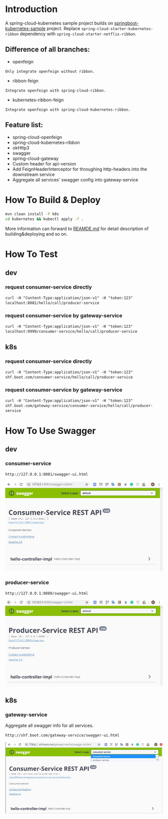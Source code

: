 # Introduction
A spring-cloud-kubernetes sample project builds on [springboot-kubernetes-sample](https://github.com/SoulSong/springboot-kubernetes-sample) project.
Replace `spring-cloud-starter-kubernetes-ribbon` dependency with `spring-cloud-starter-netflix-ribbon`.

## Difference of all branches:
- openfeign
```text
Only integrate openfeign without ribbon.
```
- ribbon-feign
```text
Integrate openfeign with spring-cloud-ribbon.
```
- kubernetes-ribbon-feign
```text
Integrate openfeign with spring-cloud-kubernetes-ribbon.
```

## Feature list:
* spring-cloud-openfeign
* spring-cloud-kubernetes-ribbon
* okHttp3
* swagger
* spring-cloud-gateway
* Custom header for api-version
* Add FeignHeaderInterceptor for throughing http-headers into the downstream service
* Aggregate all services' swagger config into gateway-service


# How To Build & Deploy
```bash
mvn clean install -P k8s
cd kubernetes && kubectl apply -f .
```
More information can forward to [REAMDE.md](https://github.com/SoulSong/springboot-kubernetes-sample/blob/master/README.md) for detail description of building&deploying and so on. 


# How To Test
## dev
### request consumer-service directly
```text
curl -H "Content-Type:application/json-v1" -H "token:123" localhost:8081/hello/call/producer-service
```

### request consumer-service by gateway-service
```text
curl -H "Content-Type:application/json-v1" -H "token:123" localhost:9999/consumer-service/hello/call/producer-service
```

## k8s
### request consumer-service directly
```text
curl -H "Content-Type:application/json-v1" -H "token:123" shf.boot.com/consumer-service/hello/call/producer-service
```

### request consumer-service by gateway-service
```text
curl -H "Content-Type:application/json-v1" -H "token:123" shf.boot.com/gateway-service/consumer-service/hello/call/producer-service
```


# How To Use Swagger
## dev
### consumer-service
```text
http://127.0.0.1:8081/swagger-ui.html
```
![avatar](./doc/img/dev-consumer-swagger.jpg)

### producer-service
```text
http://127.0.0.1:8080/swagger-ui.html
```
![avatar](./doc/img/dev-producer-swagger.jpg)

## k8s
### gateway-service
Aggregate all swagger info for all services.
```text
http://shf.boot.com/gateway-service/swagger-ui.html
```
![avatar](./doc/img/k8s-gateway-swagger.jpg)